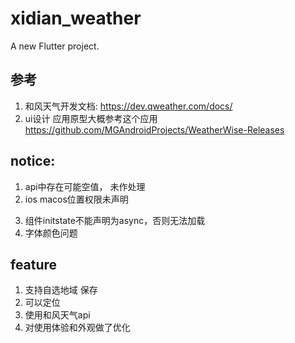 # xidian_weather

A new Flutter project.

## 参考
1. 和风天气开发文档: https://dev.qweather.com/docs/
2. ui设计 应用原型大概参考这个应用 https://github.com/MGAndroidProjects/WeatherWise-Releases

## notice:
1. api中存在可能空值， 未作处理
2. ios macos位置权限未声明
<!-- // 3. sqlite 实现savedCity增删改查 -->
<!-- 4. test 可能出错，要注释掉sp的初始化 -->
3. 组件initstate不能声明为async，否则无法加载
4. 字体颜色问题

## feature
1. 支持自选地域 保存
2. 可以定位
3. 使用和风天气api
4. 对使用体验和外观做了优化
